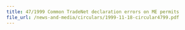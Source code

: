 ```yaml
---
title: 47/1999 Common TradeNet declaration errors on ME permits
file_url: /news-and-media/circulars/1999-11-18-circular4799.pdf
---
```

